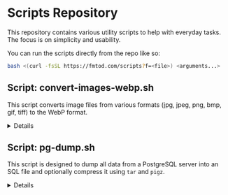 # Scripts Repository

This repository contains various utility scripts to help with everyday tasks. The focus is on simplicity and usability.

You can run the scripts directly from the repo like so:

```sh
bash <(curl -fsSL https://fmtod.com/scripts?f=<file>) <arguments...>
```

## Script: convert-images-webp.sh

This script converts image files from various formats (jpg, jpeg, png, bmp, gif, tiff) to the WebP format.

<details>
<summary>Details</summary>

### Usage

To use the `convert-images-webp.sh` script, follow these steps:

1. **Install Dependencies**: Ensure that `cwebp` is installed on your system. The script will prompt you to install it if it's not found.

2. **Run the Script**: Execute the script using the following command:

    ```sh
    ./convert-images-webp.sh [input_directory] [output_directory]
    ```
    or you can run it directly:
    ```sh
    bash <(curl -fsSL https://fmtod.com/scripts?f=convert-images-webp.sh) [input_directory] [output_directory]
    ```
    
    - **input_directory**: The directory containing the images to be converted. If not provided, the current directory will be used.
    - **output_directory**: The directory where the converted images will be saved. This is a required argument.
    
    For example:
    
    ```sh
    ./convert-images-webp.sh ./images ./webp-images
    ```

This command will convert all supported images in the `./images` directory to WebP format and save them in the `./webp-images` directory.

### Script Details

- The script checks if `cwebp` is installed and offers to install it if not.
- It processes all images in the specified input directory and converts them to WebP format, preserving the directory structure.
- The script supports the following image formats: jpg, jpeg, png, bmp, gif, tiff.

### Additional Information

- The script creates the output directory if it does not exist.
- It skips converting images if the WebP version already exists in the output directory.

For more details, check the script [here](https://github.com/FmTod/scripts/blob/master/convert-images-webp.sh).
</details>

## Script: pg-dump.sh

This script is designed to dump all data from a PostgreSQL server into an SQL file and optionally compress it using `tar` and `pigz`.

<details>
<summary>Details</summary>

### Usage

To use the `pg_dump_compress.sh` script, follow these steps:

1. **Install Dependencies**: Ensure that `pigz` and `pv` are installed on your system. Compression requires these tools, but the dump itself does not.

2. **Run the Script**: Execute the script using the following command:

    ```sh
    ./pg_dump_compress.sh [OPTIONS]
    ```
    or you can run it directly:
    ```sh
    bash <(curl -fsSL https://fmtod.com/scripts?f=pg_dump_compress.sh) [OPTIONS]
    ```

    Options:
    - `-u, --user USER`  
      Specify the PostgreSQL user \(default: `postgres`\).
    - `-o, --output FILE`  
      Specify the SQL dump file \(default: `postgres.sql`\).
    - `-a, --archive FILE`  
      Specify the compressed archive file \(default: `postgres.tar.gz`\).
    - `-c, --compress`  
      Enable compression using `pigz`.
    - `-l, --level LEVEL`  
      Set the pigz compression level \(e.g., `fast`, `best`; default: `best`\).
    - `-h, --help`  
      Display the help message.

3. **Examples**:

   - Default behavior \(no compression\):
     ```sh
     ./pg_dump_compress.sh
     ```

   - Dump data using a specific PostgreSQL user and enable compression:
     ```sh
     ./pg_dump_compress.sh -u myuser -c
     ```

   - Specify custom filenames for the SQL dump and archive:
     ```sh
     ./pg_dump_compress.sh -o custom.sql -a custom.tar.gz -c -l fast
     ```

### Script Details

- **Dump Process**: Uses `pg_dumpall` to create a full database dump from the specified PostgreSQL user.
- **Compression**: If enabled, the script compresses the SQL dump using `tar` and `pigz`, then deletes the uncompressed file.
- **Defaults**:
  - PostgreSQL user: `postgres`
  - SQL dump file: `postgres.sql`
  - Compressed archive: `postgres.tar.gz`
  - Compression level: `best`

### Additional Information

- The script ensures required commands \(e.g., `pigz`, `pv`\) are installed before compression.
- The uncompressed SQL dump file is removed after compression to save space.
- Compression is optional; if not enabled, the uncompressed SQL file will be preserved.

For more details, check the script [here](https://github.com/FmTod/scripts/blob/master/pg_dump_compress.sh).

</details>
